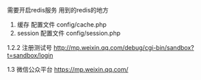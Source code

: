 

需要开启redis服务
用到的redis的地方
1. 缓存    配置文件 config/cache.php
1. session 配置文件 config/session.php

1.2.2 注册测试号
http://mp.weixin.qq.com/debug/cgi-bin/sandbox?t=sandbox/login

1.3 微信公众平台
https://mp.weixin.qq.com/
